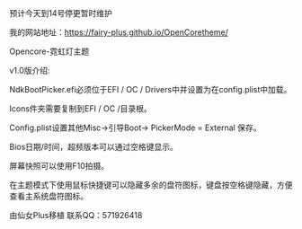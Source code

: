 预计今天到14号停更暂时维护


我的网站地址：https://fairy-plus.github.io/OpenCoretheme/

Opencore-霓虹灯主题


v1.0版介绍:

NdkBootPicker.efi必须位于EFI / OC / Drivers中并设置为在config.plist中加载。

Icons件夹需要复制到EFI / OC /目录根。

Config.plist设置其他Misc->引导Boot-> PickerMode = External 保存。

Bios日期/时间，超频版本可以通过空格键显示。

屏幕快照可以使用F10拍摄。

在主题模式下使用鼠标快捷键可以隐藏多余的盘符图标，键盘按空格键隐藏，方便查看主系统盘符图标。


由仙女Plus移植
联系QQ：571926418
